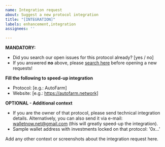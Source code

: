 ```yaml
---
name: Integration request
about: Suggest a new protocol integration
title: "[INTEGRATION]"
labels: enhancement,integration
assignees: ''

---
```


**MANDATORY:**
 - Did you search our open issues for this protocol already? [yes / no]
 - If you answered **no** above, please [search here](https://github.com/wallet-now/wallet-now/labels/integration) before opening a new requests!

**Fill the following to speed-up integration**
 - Protocol: [e.g.: AutoFarm]
 - Website: [e.g.: https://autofarm.network]

**OPTIONAL - Additional context**
 - If you are the owner of that protocol, please send technical integration details. Alternatively, you can also send it via e-mail: walletnow.net@gmail.com (this will greatly speed-up the integration).
 - Sample wallet address with investments locked on that protocol: '0x...'

Add any other context or screenshots about the integration request here.
